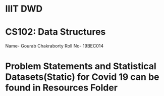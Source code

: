 # IIIT DWD 
# CS102: Data Structures
Name- Gourab Chakraborty
Roll No- 19BEC014

# Problem Statements and Statistical Datasets(Static) for Covid 19 can be found in Resources Folder
